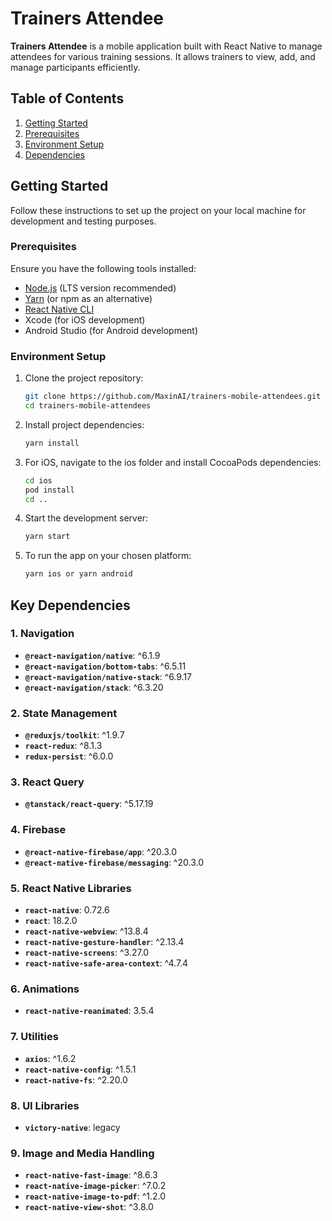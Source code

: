 # Trainers Attendee

**Trainers Attendee** is a mobile application built with React Native to manage attendees for various training sessions. It allows trainers to view, add, and manage participants efficiently.

## Table of Contents
1. [Getting Started](#getting-started)
2. [Prerequisites](#prerequisites)
3. [Environment Setup](#environment-setup)
4. [Dependencies](#key-dependencies)

## Getting Started

Follow these instructions to set up the project on your local machine for development and testing purposes.

### Prerequisites

Ensure you have the following tools installed:

- [Node.js](https://nodejs.org/) (LTS version recommended)
- [Yarn](https://yarnpkg.com/) (or npm as an alternative)
- [React Native CLI](https://reactnative.dev/docs/environment-setup)
- Xcode (for iOS development)
- Android Studio (for Android development)

### Environment Setup

1. Clone the project repository:
   ```bash
   git clone https://github.com/MaxinAI/trainers-mobile-attendees.git
   cd trainers-mobile-attendees

2. Install project dependencies:
   ```bash
   yarn install

3. For iOS, navigate to the ios folder and install CocoaPods dependencies:
   ```bash
   cd ios
   pod install
   cd ..

3. Start the development server:
   ```bash
   yarn start

6. To run the app on your chosen platform:
   ```bash
   yarn ios or yarn android

## Key Dependencies

### 1. Navigation

- **`@react-navigation/native`**: ^6.1.9
- **`@react-navigation/bottom-tabs`**: ^6.5.11
- **`@react-navigation/native-stack`**: ^6.9.17
- **`@react-navigation/stack`**: ^6.3.20

### 2. State Management

- **`@reduxjs/toolkit`**: ^1.9.7
- **`react-redux`**: ^8.1.3
- **`redux-persist`**: ^6.0.0

### 3. React Query

- **`@tanstack/react-query`**: ^5.17.19

### 4. Firebase

- **`@react-native-firebase/app`**: ^20.3.0
- **`@react-native-firebase/messaging`**: ^20.3.0

### 5. React Native Libraries

- **`react-native`**: 0.72.6
- **`react`**: 18.2.0
- **`react-native-webview`**: ^13.8.4
- **`react-native-gesture-handler`**: ^2.13.4
- **`react-native-screens`**: ^3.27.0
- **`react-native-safe-area-context`**: ^4.7.4

### 6. Animations

- **`react-native-reanimated`**: 3.5.4

### 7. Utilities

- **`axios`**: ^1.6.2
- **`react-native-config`**: ^1.5.1
- **`react-native-fs`**: ^2.20.0

### 8. UI Libraries

- **`victory-native`**: legacy

### 9. Image and Media Handling

- **`react-native-fast-image`**: ^8.6.3
- **`react-native-image-picker`**: ^7.0.2
- **`react-native-image-to-pdf`**: ^1.2.0
- **`react-native-view-shot`**: ^3.8.0


